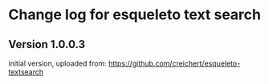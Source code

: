 # Change log for esqueleto text search 

## Version 1.0.0.3 

initial version, uploaded from:
https://github.com/creichert/esqueleto-textsearch
